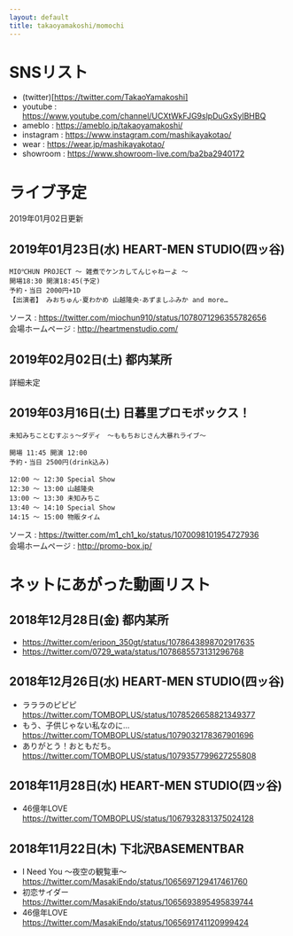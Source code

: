 ```yaml
---
layout: default
title: takaoyamakoshi/momochi
---
```


# SNSリスト

- (twitter)[https://twitter.com/TakaoYamakoshi]
- youtube : https://www.youtube.com/channel/UCXtWkFJG9slpDuGxSylBHBQ
- ameblo : https://ameblo.jp/takaoyamakoshi/
- instagram : https://www.instagram.com/mashikayakotao/
- wear : https://wear.jp/mashikayakotao/
- showroom : https://www.showroom-live.com/ba2ba2940172

# ライブ予定
2019年01月02日更新

## 2019年01月23日(水) HEART-MEN STUDIO(四ッ谷)
```
MIO℃HUN PROJECT 〜 雑煮でケンカしてんじゃねーよ 〜
開場18:30 開演18:45(予定)  
予約・当日 2000円+1D  
【出演者】 みおちゅん･夏わかめ 山越隆央･あずましふみか and more…  
```

ソース : https://twitter.com/miochun910/status/1078071296355782656  
会場ホームページ : http://heartmenstudio.com/  

## 2019年02月02日(土) 都内某所

 詳細未定

## 2019年03月16日(土) 日暮里プロモボックス！

```
未知みちことむすぶぅ～ダディ　～ももちおじさん大暴れライブ～

開場 11:45 開演 12:00
予約・当日 2500円(drink込み)

12:00 ～ 12:30 Special Show    
12:30 ～ 13:00 山越隆央  
13:00 ～ 13:30 未知みちこ  
13:40 ～ 14:10 Special Show  
14:15 ～ 15:00 物販タイム  
```

ソース : https://twitter.com/m1_ch1_ko/status/1070098101954727936  
会場ホームページ : http://promo-box.jp/  

# ネットにあがった動画リスト

## 2018年12月28日(金) 都内某所

- https://twitter.com/eripon_350gt/status/1078643898702917635
- https://twitter.com/0729_wata/status/1078685573131296768

## 2018年12月26日(水) HEART-MEN STUDIO(四ッ谷)

- ラララのピピピ https://twitter.com/TOMBOPLUS/status/1078526658821349377
- もう、子供じゃない私なのに... https://twitter.com/TOMBOPLUS/status/1079032178367901696
- ありがとう！おともだち。 https://twitter.com/TOMBOPLUS/status/1079357799627255808

## 2018年11月28日(水) HEART-MEN STUDIO(四ッ谷)

- 46億年LOVE https://twitter.com/TOMBOPLUS/status/1067932831375024128

## 2018年11月22日(木) 下北沢BASEMENTBAR

- I Need You ～夜空の観覧車～ https://twitter.com/MasakiEndo/status/1065697129417461760
- 初恋サイダー https://twitter.com/MasakiEndo/status/1065693895495839744
- 46億年LOVE https://twitter.com/MasakiEndo/status/1065691741120999424
